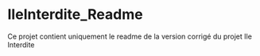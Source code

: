 # IleInterdite_Readme
Ce projet contient uniquement le readme de la version corrigé du projet Ile Interdite
